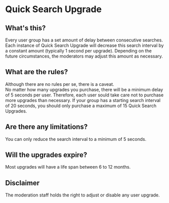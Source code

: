 Quick Search Upgrade
===

What's this?
---
Every user group has a set amount of delay between consecutive searches.
Each instance of Quick Search Upgrade will decrease this search interval
by a constant amount (typically 1 second per upgrade). Depending on the
future circumstances, the moderators may adjust this amount as necessary.


What are the rules?
---
Although there are no rules per se, there is a caveat.  
No matter how many upgrades you purchase, there will be a minimum delay of
5 seconds per user. Therefore, each user sould take care not to purchase
more upgrades than necessary. If your group has a starting search interval of 20 seconds,
you should only purchase a maximum of 15 Quick Search Upgrades.


Are there any limitations?
---
You can only reduce the search interval to a minimum of 5 seconds.

Will the upgrades expire?
---
Most upgrades will have a life span between 6 to 12 months.

Disclaimer
---
The moderation staff holds the right to adjust or disable any user upgrade.
